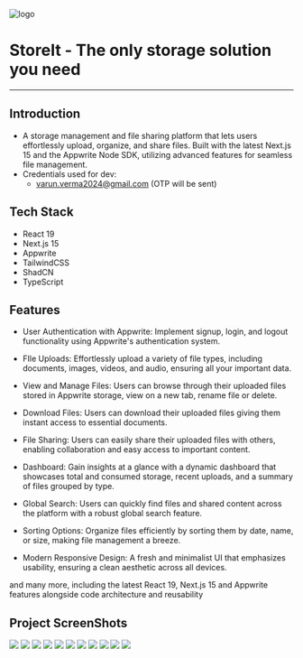 ![logo](./public/assets/icons/logo-full-brand.svg)

# StoreIt - The only storage solution you need

---

## Introduction

- A storage management and file sharing platform that lets users effortlessly upload, organize, and share files. Built with the latest Next.js 15 and the Appwrite Node SDK, utilizing advanced features for seamless file management.
- Credentials used for dev:
  - varun.verma2024@gmail.com (OTP will be sent)

## Tech Stack

- React 19
- Next.js 15
- Appwrite
- TailwindCSS
- ShadCN
- TypeScript

## Features

- User Authentication with Appwrite: Implement signup, login, and logout functionality using Appwrite's authentication system.

- FIle Uploads: Effortlessly upload a variety of file types, including documents, images, videos, and audio, ensuring all your important data.

- View and Manage Files: Users can browse through their uploaded files stored in Appwrite storage, view on a new tab, rename file or delete.

- Download Files: Users can download their uploaded files giving them instant access to essential documents.

- File Sharing: Users can easily share their uploaded files with others, enabling collaboration and easy access to important content.

- Dashboard: Gain insights at a glance with a dynamic dashboard that showcases total and consumed storage, recent uploads, and a summary of files grouped by type.

- Global Search: Users can quickly find files and shared content across the platform with a robust global search feature.

- Sorting Options: Organize files efficiently by sorting them by date, name, or size, making file management a breeze.

- Modern Responsive Design: A fresh and minimalist UI that emphasizes usability, ensuring a clean aesthetic across all devices.

and many more, including the latest React 19, Next.js 15 and Appwrite features alongside code architecture and reusability

## Project ScreenShots

![](./public/project_ss/1.png)
![](./public/project_ss/2.png)
![](./public/project_ss/3.png)
![](./public/project_ss/4.png)
![](./public/project_ss/5.png)
![](./public/project_ss/6.png)
![](./public/project_ss/7.png)
![](./public/project_ss/8.png)
![](./public/project_ss/9.png)
![](./public/project_ss/10.png)
![](./public/project_ss/11.png)
